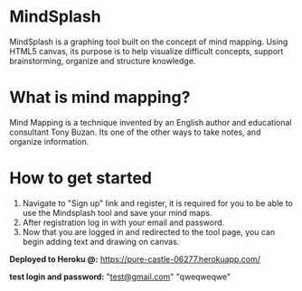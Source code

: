 # MindSplash

MindSplash is a graphing tool built on the concept of mind mapping. Using HTML5 canvas, its purpose is to help visualize difficult concepts, support brainstorming, organize and structure knowledge. 

# What is mind mapping?
Mind Mapping is a technique invented by an English author and educational consultant Tony Buzan. 
Its one of the other ways to take notes, and organize information. 

# How to get started

1. Navigate to "Sign up" link and register, it is required for you to be able to use the Mindsplash tool and save your mind maps.
2. After registration log in with your email and password.
3. Now that you are logged in and redirected to the tool page, you can begin adding text and drawing on canvas.


**Deployed to Heroku @:**
https://pure-castle-06277.herokuapp.com/

**test login and password:**
 "test@gmail.com"
 "qweqweqwe"
